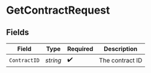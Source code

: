 # GetContractRequest


## Fields

| Field              | Type               | Required           | Description        |
| ------------------ | ------------------ | ------------------ | ------------------ |
| `ContractID`       | *string*           | :heavy_check_mark: | The contract ID    |